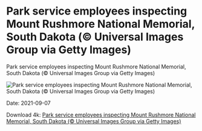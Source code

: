 # Park service employees inspecting Mount Rushmore National Memorial, South Dakota (© Universal Images Group via Getty Images)

Park service employees inspecting Mount Rushmore National Memorial, South Dakota (© Universal Images Group via Getty Images)

![Park service employees inspecting Mount Rushmore National Memorial, South Dakota (© Universal Images Group via Getty Images)](https://bing.com/th?id=OHR.MRInspection_EN-US3269447998_UHD.jpg&w=1024&h=576)

Date: 2021-09-07

Download 4k: [Park service employees inspecting Mount Rushmore National Memorial, South Dakota (© Universal Images Group via Getty Images)](https://bing.com/th?id=OHR.MRInspection_EN-US3269447998_UHD.jpg)

